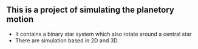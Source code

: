 ## This is a project of simulating the planetory motion
* It contains a binary star system which also rotate around a central star
* There are simulation based in 2D and 3D.
